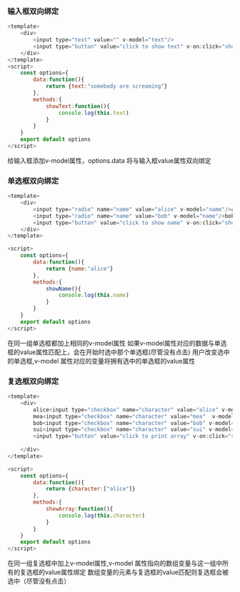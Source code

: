 ### 输入框双向绑定

```js
<template>
    <div>
        <input type="text" value="" v-model="text"/>
        <input type="button" value="click to show text" v-on:click="showText"/>
    </div>
</template>
<script>
    const options={
        data:function(){
            return {text:"somebody are screaming"}
        },
        methods:{
            showText:function(){
                console.log(this.text)
            }
        }
    }
    export default options
</script>
```

给输入框添加v-model属性，options.data 将与输入框value属性双向绑定


### 单选框双向绑定

```js
<template>
    <div>
        <input type="radio" name="name" value="alice" v-model="name"/>alice<br>
        <input type="radio" name="name" value="bob" v-model="name"/>bob<br>
        <input type="button" value="click to show name" v-on:click="showName"/>
    </div>
</template>

<script>
    const options={
        data:function(){
            return {name:"alice"}
        },
        methods:{
            showName(){
                console.log(this.name)
            }
        }
    }
    export default options
</script>
```

在同一组单选框都加上相同的v-model属性
如果v-model属性对应的数据与单选框的value属性匹配上，会在开始时选中那个单选框(尽管没有点击)
用户改变选中的单选框,v-model 属性对应的变量将拥有选中的单选框的value属性

###  复选框双向绑定


```js
<template>
    <div>
        alice<input type="checkbox" name="character" value="alice" v-model="character"/><br> 
        mea<input type="checkbox" name="character" value="mea"  v-model="character"/> <br>
        bob<input type="checkbox" name="character" value="bob" v-model="character"/> <br>
        sui<input type="checkbox" name="character" value="sui" v-model="character"/> <br>
        <input type="button" value="click to print array" v-on:click="showArray"/>
        
    </div>
</template>

<script>
    const options={
        data:function(){
            return {character:["alice"]}
        },
        methods:{
            showArray:function(){
                console.log(this.character)
            }
        }
    }
    export default options
</script>

```

在同一组复选框中加上v-model属性,v-model 属性指向的数组变量与这一组中所有的复选框的value属性绑定
数组变量的元素与复选框的value匹配则复选框会被选中（尽管没有点击）